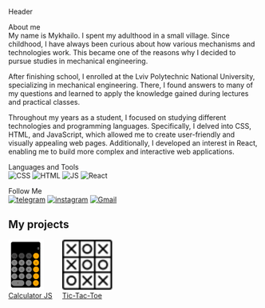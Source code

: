 Header

About me\
My name is Mykhailo. I spent my adulthood in a small village. Since childhood, I have always been curious about how various mechanisms and technologies work. This became one of the reasons why I decided to pursue studies in mechanical engineering.

After finishing school, I enrolled at the Lviv Polytechnic National University, specializing in mechanical engineering. There, I found answers to many of my questions and learned to apply the knowledge gained during lectures and practical classes.

Throughout my years as a student, I focused on studying different technologies and programming languages. Specifically, I delved into CSS, HTML, and JavaScript, which allowed me to create user-friendly and visually appealing web pages. Additionally, I developed an interest in React, enabling me to build more complex and interactive web applications.

Languages and Tools\
![CSS](https://img.shields.io/badge/Css-black?style=for-the-badge&logo=CSs3)
![HTML](https://img.shields.io/badge/HTML-black?style=for-the-badge&logo=HTML5)
![JS](https://img.shields.io/badge/JavaScript-black?style=for-the-badge&logo=JavaScript)
![React](https://img.shields.io/badge/React-black?style=for-the-badge&logo=React)

Follow Me\
[![telegram](https://img.shields.io/badge/Telegram-black?style=for-the-badge&logo=Telegram)](https://t.me/MykhailoLoniak)
[![instagram](https://img.shields.io/badge/Instagram-black?style=for-the-badge&logo=Instagram)](https://instagram.com/lonyakmisha?igshid=MzNlNGNkZWQ4Mg==)
[![Gmail](https://img.shields.io/badge/Gmail-black?style=for-the-badge&logo=Gmail)](http://loniakmykhail@gmail.com)

## My projects

<div style="display: flex; gap: 20px;">
  <a href="https://mykhailoloniak.github.io/project/" target="_blank" rel="noopener">
    <img src="https://github.com/MykhailoLoniak/MykhailoLoniak/blob/main/calc.png" alt="calculator" height="100"><br/>
    Calculator JS
  </a>

  <a href="https://mykhailoloniak.github.io/xo/" target="_blank" rel="noopener">
    <img src="https://github.com/MykhailoLoniak/xo/blob/main/ico.png" alt="Tic-Tac-Toe" height="100"><br/>
    Tic-Tac-Toe
  </a>
</div>
